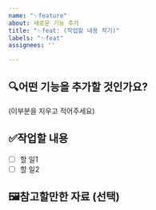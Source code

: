 ```yaml
---
name: "✨feature"
about: 새로운 기능 추가
title: "✨feat: (작업할 내용 적기)"
labels: "✨feat"
assignees: ''

---
```


## 🔍어떤 기능을 추가할 것인가요?
<!--
연관된 이슈 번호를 적어주세요!
ex) #1 
-->

(이부분을 지우고 적어주세요)


## ✅작업할 내용
<!--
어떤 작업들을 할 건가요?
체크박스에 적어주세요!
-->

- [ ] 할 일1
- [ ] 할 일2

## 🖼️참고할만한 자료 (선택)
